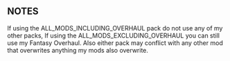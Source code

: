 ## NOTES
 
If using the ALL_MODS_INCLUDING_OVERHAUL pack do not use any of my other packs, If using the ALL_MODS_EXCLUDING_OVERHAUL you can still use my Fantasy Overhaul. Also either pack may conflict with any other mod that overwrites anything my mods also overwrite.
